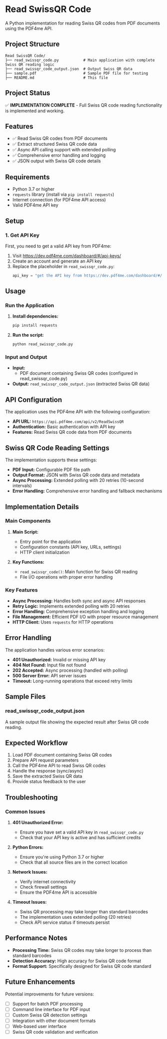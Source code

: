 # Read SwissQR Code

A Python implementation for reading Swiss QR codes from PDF documents using the PDF4me API.

## Project Structure

```
Read SwissQR Code/
├── read_swissqr_code.py           # Main application with complete Swiss QR reading logic
├── read_swissqr_code_output.json  # Output Swiss QR data
├── sample.pdf                     # Sample PDF file for testing
├── README.md                      # This file
```

## Project Status

✅ **IMPLEMENTATION COMPLETE** - Full Swiss QR code reading functionality is implemented and working.

## Features

- ✅ Read Swiss QR codes from PDF documents
- ✅ Extract structured Swiss QR code data
- ✅ Async API calling support with extended polling
- ✅ Comprehensive error handling and logging
- ✅ JSON output with Swiss QR code details

## Requirements

- Python 3.7 or higher
- `requests` library (install via `pip install requests`)
- Internet connection (for PDF4me API access)
- Valid PDF4me API key

## Setup

### 1. Get API Key
First, you need to get a valid API key from PDF4me:
1. Visit https://dev.pdf4me.com/dashboard/#/api-keys/
2. Create an account and generate an API key
3. Replace the placeholder in `read_swissqr_code.py`:
   ```python
   api_key = "get the API key from https://dev.pdf4me.com/dashboard/#/api-keys"
   ```

## Usage

### Run the Application

1. **Install dependencies:**
   ```bash
   pip install requests
   ```

2. **Run the script:**
   ```bash
   python read_swissqr_code.py
   ```

### Input and Output

- **Input:** 
  - PDF document containing Swiss QR codes (configured in read_swissqr_code.py)
- **Output:** `read_swissqr_code_output.json` (extracted Swiss QR data)

## API Configuration

The application uses the PDF4me API with the following configuration:
- **API URL:** `https://api.pdf4me.com/api/v2/ReadSwissQR`
- **Authentication:** Basic authentication with API key
- **Features:** Read Swiss QR code data from PDF documents

## Swiss QR Code Reading Settings

The implementation supports these settings:
- **PDF Input:** Configurable PDF file path
- **Output Format:** JSON with Swiss QR code data and metadata
- **Async Processing:** Extended polling with 20 retries (10-second intervals)
- **Error Handling:** Comprehensive error handling and fallback mechanisms

## Implementation Details

### Main Components

1. **Main Script:**
   - Entry point for the application
   - Configuration constants (API key, URLs, settings)
   - HTTP client initialization

2. **Key Functions:**
   - `read_swissqr_code()`: Main function for Swiss QR reading
   - File I/O operations with proper error handling

### Key Features

- **Async Processing:** Handles both sync and async API responses
- **Retry Logic:** Implements extended polling with 20 retries
- **Error Handling:** Comprehensive exception handling and logging
- **File Management:** Efficient PDF I/O with proper resource management
- **HTTP Client:** Uses `requests` for HTTP operations

## Error Handling

The application handles various error scenarios:
- **401 Unauthorized:** Invalid or missing API key
- **404 Not Found:** Input file not found
- **202 Accepted:** Async processing (handled with polling)
- **500 Server Error:** API server issues
- **Timeout:** Long-running operations that exceed retry limits

## Sample Files

### read_swissqr_code_output.json
A sample output file showing the expected result after Swiss QR code reading.

## Expected Workflow

1. Load PDF document containing Swiss QR codes
2. Prepare API request parameters
3. Call the PDF4me API to read Swiss QR codes
4. Handle the response (sync/async)
5. Save the extracted Swiss QR data
6. Provide status feedback to the user

## Troubleshooting

### Common Issues

1. **401 Unauthorized Error:**
   - Ensure you have set a valid API key in `read_swissqr_code.py`
   - Check that your API key is active and has sufficient credits

2. **Python Errors:**
   - Ensure you're using Python 3.7 or higher
   - Check that all source files are in the correct location

3. **Network Issues:**
   - Verify internet connectivity
   - Check firewall settings
   - Ensure the PDF4me API is accessible

4. **Timeout Issues:**
   - Swiss QR processing may take longer than standard barcodes
   - The implementation uses extended polling (20 retries)
   - Check API service status if timeouts persist

## Performance Notes

- **Processing Time:** Swiss QR codes may take longer to process than standard barcodes
- **Detection Accuracy:** High accuracy for Swiss QR code format
- **Format Support:** Specifically designed for Swiss QR code standard

## Future Enhancements

Potential improvements for future versions:
- [ ] Support for batch PDF processing
- [ ] Command line interface for PDF input
- [ ] Custom Swiss QR detection settings
- [ ] Integration with other document formats
- [ ] Web-based user interface
- [ ] Swiss QR code validation and verification 
